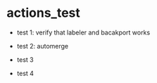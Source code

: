 # actions_test

- test 1: verify that labeler and bacakport works

- test 2: automerge

- test 3

- test 4
